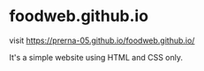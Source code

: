 # foodweb.github.io

visit https://prerna-05.github.io/foodweb.github.io/

It's a simple website using HTML and CSS only.
